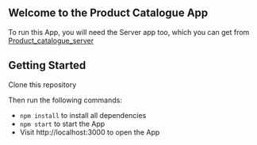 ## Welcome to the Product Catalogue App

To run this App, you will need the Server app too, which you can get from [Product_catalogue_server](https://github.com/ganeshkumar1989/product_catalogue_server)

## Getting Started

Clone this repository

Then run the following commands:

* `npm install` to install all dependencies
* `npm start` to start the App
* Visit http://localhost:3000 to open the App
